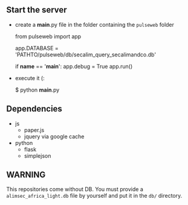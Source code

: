 ## Start the server ##

- create a __main__.py file in the folder containing the ``pulseweb`` folder

	from pulseweb import app
	
	app.DATABASE = 'PATHTO/pulseweb/db/secalim_query_secalimandco.db'
	
	if __name__ == '__main__':
		app.debug = True
		app.run()

- execute it (:

	$ python __main__.py

## Dependencies ##

- js
	- paper.js
	- jquery via google cache
- python
	- flask
	- simplejson

## WARNING ##

This repositories come without DB. You must provide a ``alimsec_africa_light.db`` file by yourself and put it in the ``db/`` directory.